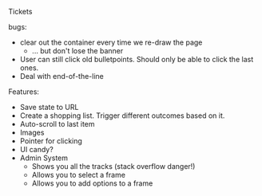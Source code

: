 Tickets

bugs:
* clear out the container every time we re-draw the page
  * ... but don't lose the banner
* User can still click old bulletpoints.  Should only be able to click the last ones.
* Deal with end-of-the-line

Features:
* Save state to URL
* Create a shopping list.  Trigger different outcomes based on it.
* Auto-scroll to last item
* Images
* Pointer for clicking
* UI candy?
* Admin System
    * Shows you all the tracks (stack overflow danger!)
    * Allows you to select a frame
    * Allows you to add options to a frame
